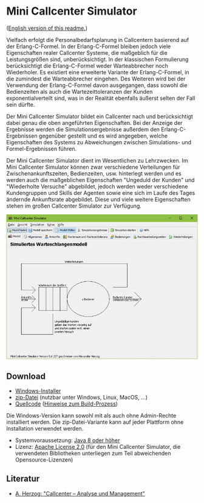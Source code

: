 # Mini Callcenter Simulator

([English version of this readme.](README_en.md))

Vielfach erfolgt die Personalbedarfsplanung in Callcentern basierend auf der Erlang-C-Formel. In der Erlang-C-Formel bleiben jedoch viele Eigenschaften realer Callcenter Systeme, die maßgeblich für die Leistungsgrößen sind, unberücksichtigt. In der klassischen Formulierung berücksichtigt die Erlang-C-Formel weder Warteabbrecher noch Wiederholer. Es existiert eine erweiterte Variante der Erlang-C-Formel, in die zumindest die Warteabbrecher eingehen. Des Weiteren wird bei der Verwendung der Erlang-C-Formel davon ausgegangen, dass sowohl die Bedienzeiten als auch die Wartezeittoleranzen der Kunden exponentialverteilt sind, was in der Realität ebenfalls äußerst selten der Fall sein dürfte.

Der Mini Callcenter Simulator bildet ein Callcenter nach und berücksichtigt dabei genau die oben angeführten Eigenschaften. Bei der Anzeige der Ergebnisse werden die Simulationsergebnisse außerdem den Erlang-C-Ergebnissen gegenüber gestellt und es wird angegeben, welche Eigenschaften des Systems zu Abweichungen zwischen Simulations- und Formel-Ergebnissen führen.

Der Mini Callcenter Simulator dient im Wesentlichen zu Lehrzwecken. Im Mini Callcenter Simulator können zwar verschiedene Verteilungen für Zwischenankunftszeiten, Bedienzeiten, usw. hinterlegt werden und es werden auch die maßgeblichen Eigenschaften "Ungeduld der Kunden" und "Wiederholte Versuche" abgebildet, jedoch werden weder verschiedene Kundengruppen und Skills der Agenten sowie eine sich im Laufe des Tages ändernde Ankunftsrate abgebildet. Diese und viele weitere Eigenschaften stehen im großen Callcenter Simulator zur Verfügung.

![Screenshot](screenshot_de.png)

## Download

* [Windows-Installer](...)
* [zip-Datei](...) (nutzbar unter Windows, Linux, MacOS, ...)
* [Quellcode](...) ([Hinweise zum Build-Prozess](BUILD.md))

Die Windows-Version kann sowohl mit als auch ohne Admin-Rechte installiert werden. Die zip-Datei-Variante kann auf jeder Plattform ohne Installation verwendet werden.

* Systemvoraussetzung: [Java 8 oder höher](https://adoptopenjdk.net/ "Java von adoptopenjdk.net herunterladen")
* Lizenz: [Apache License 2.0](https://opensource.org/licenses/Apache-2.0) (für den Mini Callcenter Simulator, die verwendeten Bibliotheken unterliegen zum Teil abweichenden Opensource-Lizenzen)

## Literatur

* [A. Herzog: "Callcenter – Analyse und Management"](https://www.springer.com/de/book/9783658183080)